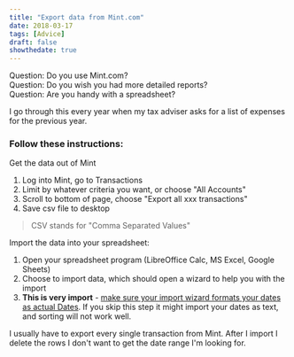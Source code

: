 ```yaml
---
title: "Export data from Mint.com"
date: 2018-03-17
tags: [Advice]
draft: false
showthedate: true
---
```


Question: Do you use Mint.com?   
Question: Do you wish you had more detailed reports?   
Question: Are you handy with a spreadsheet?

I go through this every year when my tax adviser asks for a list of expenses for the previous year.
<br />

### Follow these instructions:

Get the data out of Mint   

1. Log into Mint, go to Transactions
3. Limit by whatever criteria you want, or choose "All Accounts"
4. Scroll to bottom of page, choose "Export all xxx transactions"
5. Save csv file to desktop


> CSV stands for "Comma Separated Values"

Import the data into your spreadsheet:   

1. Open your spreadsheet program (LibreOffice Calc, MS Excel, Google Sheets)
2. Choose to import data, which should open a wizard to help you with the import
3. **This is very import** - <u>make sure your import wizard formats your dates as actual Dates</u>.  If you skip this step it might import your dates as text, and sorting will not work well.

I usually have to export every single transaction from Mint.  After I import I delete the rows I don't want to get the date range I'm looking for.
